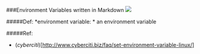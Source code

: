###Environment Variables written in Markdown
![](http://files.cyberciti.biz/cbzcache/3rdparty/terminal.png)

#####Def:
*environment variable: * an environment variable 



#####Ref: 

* (_cyberciti_)[http://www.cyberciti.biz/faq/set-environment-variable-linux/]
